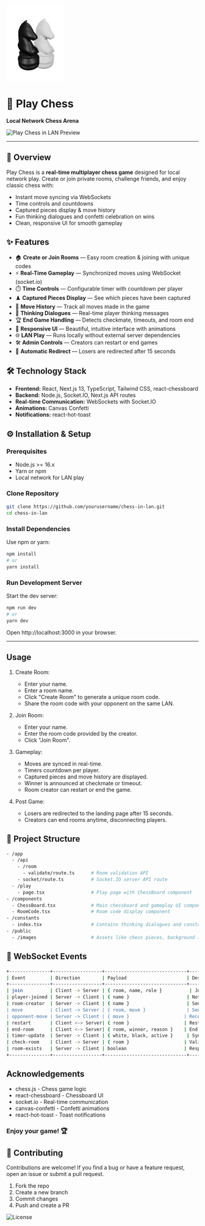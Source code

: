 ![Play Chess](./public/images/chess_logo.svg)

# 🎲 Play Chess
**Local Network Chess Arena**

![Play Chess in LAN Preview](./play_chess_demo_preview.gif)

---

## 🚀 Overview

Play Chess is a **real-time multiplayer chess game** designed for local network play. Create or join private rooms, challenge friends, and enjoy classic chess with:

- Instant move syncing via WebSockets
- Time controls and countdowns
- Captured pieces display & move history
- Fun thinking dialogues and confetti celebration on wins
- Clean, responsive UI for smooth gameplay

## ✨ Features

- 🏠 **Create or Join Rooms** — Easy room creation & joining with unique codes  
- ⚡ **Real-Time Gameplay** — Synchronized moves using WebSocket (socket.io)  
- ⏱️ **Time Controls** — Configurable timer with countdown per player  
- ♟️ **Captured Pieces Display** — See which pieces have been captured  
- 📜 **Move History** — Track all moves made in the game  
- 💬 **Thinking Dialogues** — Real-time player thinking messages  
- 🏆 **End Game Handling** — Detects checkmate, timeouts, and room end  
- 📱 **Responsive UI** — Beautiful, intuitive interface with animations  
- 🌐 **LAN Play** — Runs locally without external server dependencies  
- 🛠️ **Admin Controls** — Creators can restart or end games  
- 🔄 **Automatic Redirect** — Losers are redirected after 15 seconds  

## 🛠️ Technology Stack

- **Frontend:** React, Next.js 13, TypeScript, Tailwind CSS, react-chessboard  
- **Backend:** Node.js, Socket.IO, Next.js API routes  
- **Real-time Communication:** WebSockets with Socket.IO  
- **Animations:** Canvas Confetti  
- **Notifications:** react-hot-toast  

## ⚙️ Installation & Setup

### Prerequisites

- Node.js >= 16.x  
- Yarn or npm  
- Local network for LAN play  

### Clone Repository

```bash
git clone https://github.com/yourusername/chess-in-lan.git
cd chess-in-lan
```

### Install Dependencies

Use npm or yarn:

```bash
npm install
# or
yarn install
```


### Run Development Server

Start the dev server:

```bash
npm run dev
# or
yarn dev
```

Open http://localhost:3000 in your browser.

---

## Usage

1. Create Room:
   - Enter your name.
   - Enter a room name.
   - Click "Create Room" to generate a unique room code.
   - Share the room code with your opponent on the same LAN.

2. Join Room:
   - Enter your name.
   - Enter the room code provided by the creator.
   - Click "Join Room".

3. Gameplay:
   - Moves are synced in real-time.
   - Timers countdown per player.
   - Captured pieces and move history are displayed.
   - Winner is announced at checkmate or timeout.
   - Room creator can restart or end the game.

4. Post Game:
   - Losers are redirected to the landing page after 15 seconds.
   - Creators can end rooms anytime, disconnecting players.

## 📁 Project Structure

```bash
- /app
  - /api
    - /room
      - validate/route.ts      # Room validation API
    - socket/route.ts          # Socket.IO server API route
  - /play
    - page.tsx                 # Play page with ChessBoard component
- /components
  - ChessBoard.tsx             # Main chessboard and gameplay UI component
  - RoomCode.tsx               # Room code display component
- /constants
  - index.tsx                  # Contains thinking dialogues and constants
- /public
  - /images                    # Assets like chess pieces, background images, logos, etc.
```

## 🔌 WebSocket Events

```bash
+---------------+------------------+------------------------------+-------------------------------------+
| Event         | Direction        | Payload                      | Description                         |
+---------------+------------------+------------------------------+-------------------------------------+
| join          | Client -> Server | { room, name, role }          | Join or create a room               |
| player-joined | Server -> Client | { name }                     | Notify room that a player joined    |
| room-creator  | Server -> Client | { name }                     | Send creator's name to joiner       |
| move          | Client -> Server | { room, move }               | Send chess move                    |
| opponent-move | Server -> Client | { move }                    | Receive opponent's move             |
| restart       | Client <-> Server| { room }                    | Restart game                      |
| end-room      | Client <-> Server| { room, winner, reason }    | End room with winner and reason    |
| timer-update  | Server -> Client | { white, black, active }     | Sync timers                       |
| check-room    | Client -> Server | { room }                    | Validate if room exists             |
| room-exists   | Server -> Client | boolean                     | Response for room validation        |
+---------------+------------------+------------------------------+-------------------------------------+
```

## Acknowledgements

- chess.js - Chess game logic  
- react-chessboard - Chessboard UI  
- socket.io - Real-time communication  
- canvas-confetti - Confetti animations  
- react-hot-toast - Toast notifications  

### Enjoy your game! 🏆

## 🤝 Contributing

Contributions are welcome! If you find a bug or have a feature request, open an issue or submit a pull request.

1. Fork the repo
2. Create a new branch
3. Commit changes
4. Push and create a PR

![License](https://img.shields.io/badge/license-MIT-green)



